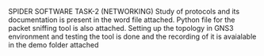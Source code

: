 SPIDER SOFTWARE TASK-2 (NETWORKING)
Study of protocols and its documentation is present in the word file attached. Python file for the packet sniffing tool is also attached.
Setting up the topology in GNS3 environment and testing the tool is done and the recording of it is avaialable in the demo folder attached
